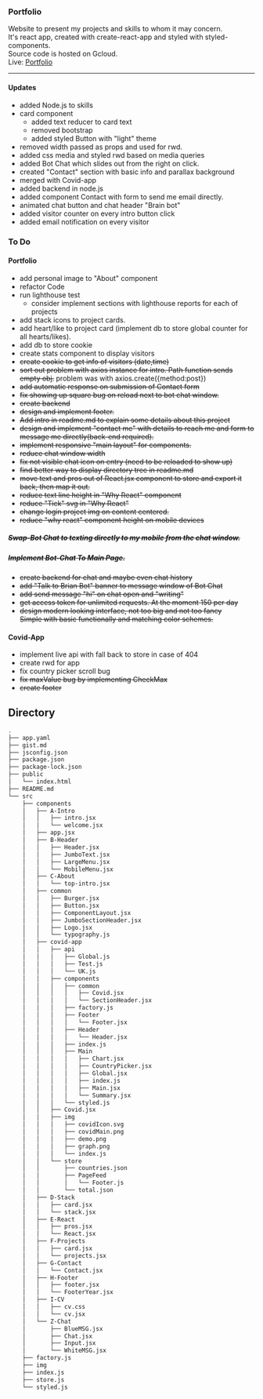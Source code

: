 ### Portfolio

Website to present my projects and skills to whom it may concern.<br> It's react app, created with create-react-app and styled with styled-components.\
Source code is hosted on Gcloud. <br>
Live: [Portfolio](http://pawelsiwek.co.uk/)

<hr>

#### Updates

- added Node.js to skills
- card component
  - added text reducer to card text
  - removed bootstrap
  - added styled Button with "light" theme
- removed width passed as props and used for rwd.
- added css media and styled rwd based on media queries
- added Bot Chat which slides out from the right on click.
- created "Contact" section with basic info and parallax background
- merged with Covid-app
- added backend in node.js
- added component Contact with form to send me email directly.
- animated chat button and chat header "Brain bot"
- added visitor counter on every intro button click
- added email notification on every visitor

### To Do

#### Portfolio

- add personal image to "About" component
- refactor Code
- run lighthouse test
  - consider implement sections with lighthouse reports for each of projects
- add stack icons to project cards.
- add heart/like to project card (implement db to store global counter for all hearts/likes).
- add db to store cookie
- create stats component to display visitors
- <s> create cookie to get info of visitors (date,time) </s>
- <s> sort out problem with axios instance for intro. Path function sends empty obj.</s> problem was with axios.create({method:post})
- <s> add automatic response on submission of Contact form </s>
- <s>fix showing up square bug on reload next to bot chat window.</s>
- <s> create backend </s>
- <s> design and implement footer.</s>
- <s> Add intro in readme.md to explain some details about this project </s>
- <s>design and implement "contact me" with details to reach me and form to message me directly(back-end required).</s>
- <s>implement responsive "main layout" for components.</s>
- <s>reduce chat window width</s>
- <s>fix not visible chat icon on entry (need to be reloaded to show up)</s>
- <s>find better way to display directory tree in readme.md</s>
- <s>move text and pros out of React.jsx component to store and export it back, then map it out.</s>
- <s>reduce text line height in "Why React" component</s>
- <s>reduce "Tick" svg in "Why React"</s>
- <s>change login project img on content centered.</s>
- <s>reduce "why react" component height on mobile devices</s>

##### <s> Swap-Bot Chat to texting directly to my mobile from the chat window. </s>

##### <s> Implement Bot-Chat To Main Page. </s>

- <s>create backend for chat and maybe even chat history</s>
- <s>add "Talk to Brian Bot" banner to message window of Bot Chat</s>
- <s>add send message "hi" on chat open and "writing"</s>
- <s>get access token for unlimited requests. At the moment 150 per day</s>
- <s>design modern looking interface, not too big and not too fancy\
  Simple with basic functionally and matching color schemes.</s>

#### Covid-App

- implement live api with fall back to store in case of 404
- create rwd for app
- fix country picker scroll bug
- <s> fix maxValue bug by implementing CheckMax </s>
- <s>create footer </s>

## Directory

```bash
.
├── app.yaml
├── gist.md
├── jsconfig.json
├── package.json
├── package-lock.json
├── public
│   └── index.html
├── README.md
└── src
    ├── components
    │   ├── A-Intro
    │   │   ├── intro.jsx
    │   │   └── welcome.jsx
    │   ├── app.jsx
    │   ├── B-Header
    │   │   ├── Header.jsx
    │   │   ├── JumboText.jsx
    │   │   ├── LargeMenu.jsx
    │   │   └── MobileMenu.jsx
    │   ├── C-About
    │   │   └── top-intro.jsx
    │   ├── common
    │   │   ├── Burger.jsx
    │   │   ├── Button.jsx
    │   │   ├── ComponentLayout.jsx
    │   │   ├── JumboSectionHeader.jsx
    │   │   ├── Logo.jsx
    │   │   └── typography.js
    │   ├── covid-app
    │   │   ├── api
    │   │   │   ├── Global.js
    │   │   │   ├── Test.js
    │   │   │   └── UK.js
    │   │   ├── components
    │   │   │   ├── common
    │   │   │   │   ├── Covid.jsx
    │   │   │   │   └── SectionHeader.jsx
    │   │   │   ├── factory.js
    │   │   │   ├── Footer
    │   │   │   │   └── Footer.jsx
    │   │   │   ├── Header
    │   │   │   │   └── Header.jsx
    │   │   │   ├── index.js
    │   │   │   ├── Main
    │   │   │   │   ├── Chart.jsx
    │   │   │   │   ├── CountryPicker.jsx
    │   │   │   │   ├── Global.jsx
    │   │   │   │   ├── index.js
    │   │   │   │   ├── Main.jsx
    │   │   │   │   └── Summary.jsx
    │   │   │   └── styled.js
    │   │   ├── Covid.jsx
    │   │   ├── img
    │   │   │   ├── covidIcon.svg
    │   │   │   ├── covidMain.png
    │   │   │   ├── demo.png
    │   │   │   ├── graph.png
    │   │   │   └── index.js
    │   │   └── store
    │   │       ├── countries.json
    │   │       ├── PageFeed
    │   │       │   └── Footer.js
    │   │       └── total.json
    │   ├── D-Stack
    │   │   ├── card.jsx
    │   │   └── stack.jsx
    │   ├── E-React
    │   │   ├── pros.jsx
    │   │   └── React.jsx
    │   ├── F-Projects
    │   │   ├── card.jsx
    │   │   └── projects.jsx
    │   ├── G-Contact
    │   │   └── Contact.jsx
    │   ├── H-Footer
    │   │   ├── footer.jsx
    │   │   └── FooterYear.jsx
    │   ├── I-CV
    │   │   ├── cv.css
    │   │   └── cv.jsx
    │   └── Z-Chat
    │       ├── BlueMSG.jsx
    │       ├── Chat.jsx
    │       ├── Input.jsx
    │       └── WhiteMSG.jsx
    ├── factory.js
    ├── img
    ├── index.js
    ├── store.js
    └── styled.js
```
